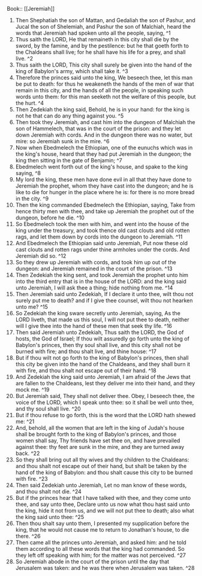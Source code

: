 Book:: [[Jeremiah]]
 1. Then Shephatiah the son of Mattan, and Gedaliah the son of Pashur, and Jucal the son of Shelemiah, and Pashur the son of Malchiah, heard the words that Jeremiah had spoken unto all the people, saying, ^1
 2. Thus saith the LORD, He that remaineth in this city shall die by the sword, by the famine, and by the pestilence: but he that goeth forth to the Chaldeans shall live; for he shall have his life for a prey, and shall live. ^2
 3. Thus saith the LORD, This city shall surely be given into the hand of the king of Babylon's army, which shall take it. ^3
 4. Therefore the princes said unto the king, We beseech thee, let this man be put to death: for thus he weakeneth the hands of the men of war that remain in this city, and the hands of all the people, in speaking such words unto them: for this man seeketh not the welfare of this people, but the hurt. ^4
 5. Then Zedekiah the king said, Behold, he is in your hand: for the king is not he that can do any thing against you. ^5
 6. Then took they Jeremiah, and cast him into the dungeon of Malchiah the son of Hammelech, that was in the court of the prison: and they let down Jeremiah with cords. And in the dungeon there was no water, but mire: so Jeremiah sunk in the mire. ^6
 7. Now when Ebedmelech the Ethiopian, one of the eunuchs which was in the king's house, heard that they had put Jeremiah in the dungeon; the king then sitting in the gate of Benjamin; ^7
 8. Ebedmelech went forth out of the king's house, and spake to the king saying, ^8
 9. My lord the king, these men have done evil in all that they have done to Jeremiah the prophet, whom they have cast into the dungeon; and he is like to die for hunger in the place where he is: for there is no more bread in the city. ^9
 10. Then the king commanded Ebedmelech the Ethiopian, saying, Take from hence thirty men with thee, and take up Jeremiah the prophet out of the dungeon, before he die. ^10
 11. So Ebedmelech took the men with him, and went into the house of the king under the treasury, and took thence old cast clouts and old rotten rags, and let them down by cords into the dungeon to Jeremiah. ^11
 12. And Ebedmelech the Ethiopian said unto Jeremiah, Put now these old cast clouts and rotten rags under thine armholes under the cords. And Jeremiah did so. ^12
 13. So they drew up Jeremiah with cords, and took him up out of the dungeon: and Jeremiah remained in the court of the prison. ^13
 14. Then Zedekiah the king sent, and took Jeremiah the prophet unto him into the third entry that is in the house of the LORD: and the king said unto Jeremiah, I will ask thee a thing; hide nothing from me. ^14
 15. Then Jeremiah said unto Zedekiah, If I declare it unto thee, wilt thou not surely put me to death? and if I give thee counsel, wilt thou not hearken unto me? ^15
 16. So Zedekiah the king sware secretly unto Jeremiah, saying, As the LORD liveth, that made us this soul, I will not put thee to death, neither will I give thee into the hand of these men that seek thy life. ^16
 17. Then said Jeremiah unto Zedekiah, Thus saith the LORD, the God of hosts, the God of Israel; If thou wilt assuredly go forth unto the king of Babylon's princes, then thy soul shall live, and this city shall not be burned with fire; and thou shalt live, and thine house: ^17
 18. But if thou wilt not go forth to the king of Babylon's princes, then shall this city be given into the hand of the Chaldeans, and they shall burn it with fire, and thou shalt not escape out of their hand. ^18
 19. And Zedekiah the king said unto Jeremiah, I am afraid of the Jews that are fallen to the Chaldeans, lest they deliver me into their hand, and they mock me. ^19
 20. But Jeremiah said, They shall not deliver thee. Obey, I beseech thee, the voice of the LORD, which I speak unto thee: so it shall be well unto thee, and thy soul shall live. ^20
 21. But if thou refuse to go forth, this is the word that the LORD hath shewed me: ^21
 22. And, behold, all the women that are left in the king of Judah's house shall be brought forth to the king of Babylon's princes, and those women shall say, Thy friends have set thee on, and have prevailed against thee: thy feet are sunk in the mire, and they are turned away back. ^22
 23. So they shall bring out all thy wives and thy children to the Chaldeans: and thou shalt not escape out of their hand, but shalt be taken by the hand of the king of Babylon: and thou shalt cause this city to be burned with fire. ^23
 24. Then said Zedekiah unto Jeremiah, Let no man know of these words, and thou shalt not die. ^24
 25. But if the princes hear that I have talked with thee, and they come unto thee, and say unto thee, Declare unto us now what thou hast said unto the king, hide it not from us, and we will not put thee to death; also what the king said unto thee: ^25
 26. Then thou shalt say unto them, I presented my supplication before the king, that he would not cause me to return to Jonathan's house, to die there. ^26
 27. Then came all the princes unto Jeremiah, and asked him: and he told them according to all these words that the king had commanded. So they left off speaking with him; for the matter was not perceived. ^27
 28. So Jeremiah abode in the court of the prison until the day that Jerusalem was taken: and he was there when Jerusalem was taken. ^28
